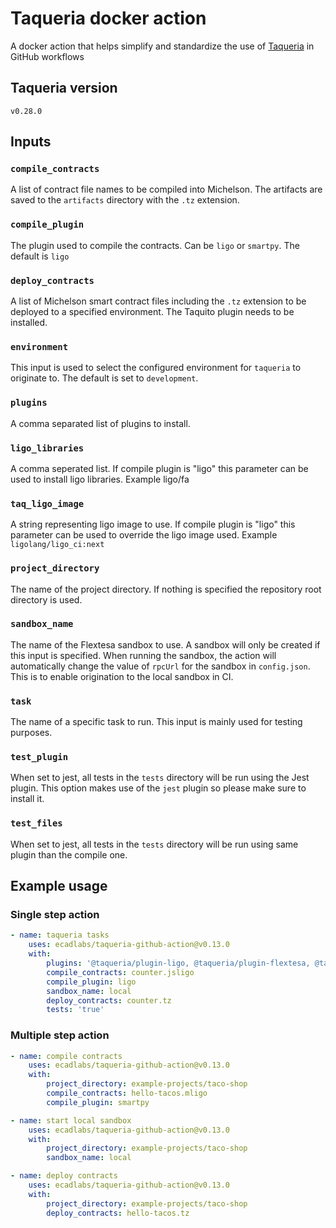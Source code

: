 # Taqueria docker action

A docker action that helps simplify and standardize the use of [Taqueria](https://taqueria.io/) in GitHub workflows

## Taqueria version
`v0.28.0`

## Inputs

### `compile_contracts`

A list of contract file names to be compiled into Michelson. The artifacts are saved to the `artifacts` directory with the `.tz` extension.

### `compile_plugin`

The plugin used to compile the contracts. Can be `ligo` or `smartpy`. The default is `ligo`

### `deploy_contracts`

A list of Michelson smart contract files including the `.tz` extension to be deployed to a specified environment. The Taquito plugin needs to be installed.

### `environment`

This input is used to select the configured environment for `taqueria` to originate to. The default is set to `development`.

### `plugins`

A comma separated list of plugins to install.

### `ligo_libraries`

A comma seperated list. If compile plugin is "ligo" this parameter can be used to install ligo libraries. Example ligo/fa

### `taq_ligo_image`

A string representing ligo image to use. If compile plugin is "ligo" this parameter can be used to override the ligo image used. Example `ligolang/ligo_ci:next`


### `project_directory`

The name of the project directory. If nothing is specified the repository root directory is used.

### `sandbox_name`

The name of the Flextesa sandbox to use. A sandbox will only be created if this input is specified. When running the sandbox, the action will automatically change the value of `rpcUrl` for the sandbox in `config.json`. This is to enable origination to the local sandbox in CI.

### `task`

The name of a specific task to run. This input is mainly used for testing purposes.

### `test_plugin`

When set to jest, all tests in the `tests` directory will be run using the Jest plugin. This option makes use of the `jest` plugin so please make sure to install it. 

### `test_files`

When set to jest, all tests in the `tests` directory will be run using same plugin than the compile one. 


## Example usage

### Single step action
```yaml
- name: taqueria tasks
    uses: ecadlabs/taqueria-github-action@v0.13.0
    with:
        plugins: '@taqueria/plugin-ligo, @taqueria/plugin-flextesa, @taqueria/plugin-taquito, @taqueria/plugin-jest, @taqueria/plugin-smartpy'
        compile_contracts: counter.jsligo
        compile_plugin: ligo
        sandbox_name: local
        deploy_contracts: counter.tz
        tests: 'true'
```

### Multiple step action
```yaml
- name: compile contracts
    uses: ecadlabs/taqueria-github-action@v0.13.0
    with:
        project_directory: example-projects/taco-shop
        compile_contracts: hello-tacos.mligo
        compile_plugin: smartpy

- name: start local sandbox
    uses: ecadlabs/taqueria-github-action@v0.13.0
    with:
        project_directory: example-projects/taco-shop
        sandbox_name: local

- name: deploy contracts
    uses: ecadlabs/taqueria-github-action@v0.13.0
    with:
        project_directory: example-projects/taco-shop
        deploy_contracts: hello-tacos.tz
```
